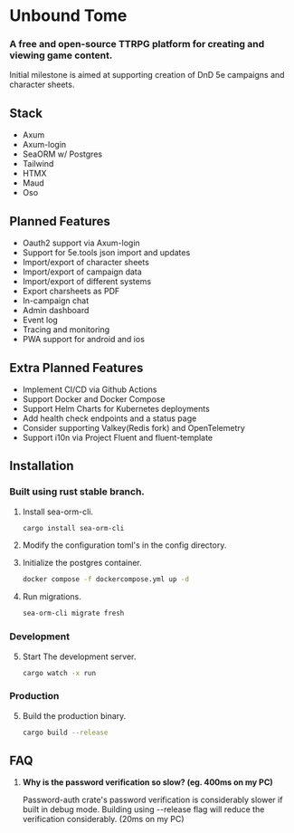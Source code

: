 # Unbound Tome
### A free and open-source TTRPG platform for creating and viewing game content.

Initial milestone is aimed at supporting creation of DnD 5e campaigns and character sheets.


## Stack
- Axum
- Axum-login
- SeaORM w/ Postgres
- Tailwind
- HTMX
- Maud
- Oso

## Planned Features
- Oauth2 support via Axum-login
- Support for 5e.tools json import and updates
- Import/export of character sheets
- Import/export of campaign data
- Import/export of different systems
- Export charsheets as PDF
- In-campaign chat 
- Admin dashboard
- Event log
- Tracing and monitoring
- PWA support for android and ios

## Extra Planned Features
- Implement CI/CD via Github Actions
- Support Docker and Docker Compose
- Support Helm Charts for Kubernetes deployments
- Add health check endpoints and a status page
- Consider supporting Valkey(Redis fork) and OpenTelemetry
- Support i10n via Project Fluent and fluent-template


## Installation
### Built using rust stable branch.

1. Install sea-orm-cli.
    ```bash
    cargo install sea-orm-cli
    ```

2. Modify the configuration toml's in the config directory.

3. Initialize the postgres container.
    ```bash
    docker compose -f dockercompose.yml up -d
    ```
4. Run migrations.
    ```bash
    sea-orm-cli migrate fresh
    ```

### Development
5. Start The development server.
    ```bash
    cargo watch -x run
    ```

### Production
5. Build the production binary.
    ```bash
    cargo build --release
    ```

## FAQ
1. __Why is the password verification so slow? (eg. 400ms on my PC)__

    Password-auth crate's password verification is considerably slower if built in debug mode. Building using --release flag will reduce the verification considerably. (20ms on my PC)